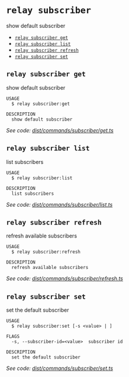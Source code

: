 `relay subscriber`
==================

show default subscriber

* [`relay subscriber get`](#relay-subscriber-get)
* [`relay subscriber list`](#relay-subscriber-list)
* [`relay subscriber refresh`](#relay-subscriber-refresh)
* [`relay subscriber set`](#relay-subscriber-set)

## `relay subscriber get`

show default subscriber

```
USAGE
  $ relay subscriber:get

DESCRIPTION
  show default subscriber
```

_See code: [dist/commands/subscriber/get.ts](https://github.com/relaypro/relay-cli/blob/v1.3.1/dist/commands/subscriber/get.ts)_

## `relay subscriber list`

list subscribers

```
USAGE
  $ relay subscriber:list

DESCRIPTION
  list subscribers
```

_See code: [dist/commands/subscriber/list.ts](https://github.com/relaypro/relay-cli/blob/v1.3.1/dist/commands/subscriber/list.ts)_

## `relay subscriber refresh`

refresh available subscribers

```
USAGE
  $ relay subscriber:refresh

DESCRIPTION
  refresh available subscribers
```

_See code: [dist/commands/subscriber/refresh.ts](https://github.com/relaypro/relay-cli/blob/v1.3.1/dist/commands/subscriber/refresh.ts)_

## `relay subscriber set`

set the default subscriber

```
USAGE
  $ relay subscriber:set [-s <value> | ]

FLAGS
  -s, --subscriber-id=<value>  subscriber id

DESCRIPTION
  set the default subscriber
```

_See code: [dist/commands/subscriber/set.ts](https://github.com/relaypro/relay-cli/blob/v1.3.1/dist/commands/subscriber/set.ts)_
